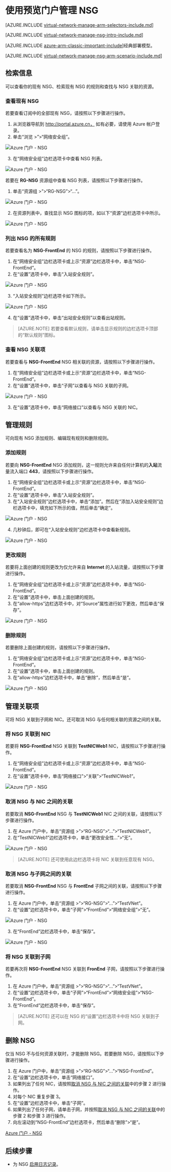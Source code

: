<!-- ARM: tested -->

<properties 
   pageTitle="在 Resource Manager 中使用预览门户管理 NSG | Azure"
   description="了解如何在 Resource Manager 中使用预览门户管理现有 NSG"
   services="virtual-network"
   documentationCenter="na"
   authors="telmosampaio"
   manager="carmonm"
   editor=""
   tags="azure-resource-manager"
/>
<tags
	ms.service="virtual-network"
	ms.date="03/14/2016"
	wacn.date=""/>

# 使用预览门户管理 NSG

[AZURE.INCLUDE [virtual-network-manage-arm-selectors-include.md](../includes/virtual-network-manage-nsg-arm-selectors-include.md)]

[AZURE.INCLUDE [virtual-network-manage-nsg-intro-include.md](../includes/virtual-network-manage-nsg-intro-include.md)]

[AZURE.INCLUDE [azure-arm-classic-important-include](../includes/learn-about-deployment-models-rm-include.md)]经典部署模型。

[AZURE.INCLUDE [virtual-network-manage-nsg-arm-scenario-include.md](../includes/virtual-network-manage-nsg-arm-scenario-include.md)]

## 检索信息

可以查看你的现有 NSG、检索现有 NSG 的规则和查找与 NSG 关联的资源。

### 查看现有 NSG
若要查看订阅中的全部现有 NSG，请按照以下步骤进行操作。

1. 从浏览器导航到 http://portal.azure.cn， 如有必要，请使用 Azure 帐户登录。
2. 单击“浏览 >”>“网络安全组”。

![Azure 门户 - NSG](./media/virtual-network-manage-nsg-arm-portal/figure1.png)

3. 在“网络安全组”边栏选项卡中查看 NSG 列表。

![Azure 门户 - NSG](./media/virtual-network-manage-nsg-arm-portal/figure2.png)

若要在 **RG-NSG** 资源组中查看 NSG 列表，请按照以下步骤进行操作。

1. 单击“资源组 >”>“RG-NSG”>“...”。

![Azure 门户 - NSG](./media/virtual-network-manage-nsg-arm-portal/figure3.png)

2. 在资源列表中，查找显示 NSG 图标的项，如以下“资源”边栏选项卡中所示。

![Azure 门户 - NSG](./media/virtual-network-manage-nsg-arm-portal/figure4.png)
		 
### 列出 NSG 的所有规则

若要查看名为 **NSG-FrontEnd** 的 NSG 的规则，请按照以下步骤进行操作。

1. 在“网络安全组”边栏选项卡或上示“资源”边栏选项卡中，单击“NSG-FrontEnd”。
2. 在“设置”选项卡中，单击“入站安全规则”。

![Azure 门户 - NSG](./media/virtual-network-manage-nsg-arm-portal/figure5.png)

3. “入站安全规则”边栏选项卡如下所示。

![Azure 门户 - NSG](./media/virtual-network-manage-nsg-arm-portal/figure6.png)

4. 在“设置”选项卡中，单击“出站安全规则”以查看出站规则。

>[AZURE.NOTE] 若要查看默认规则，请单击显示规则的边栏选项卡顶部的“默认规则”图标。

### 查看 NSG 关联项

若要查看与 **NSG-FrontEnd** NSG 相关联的资源，请按照以下步骤进行操作。

1. 在“网络安全组”边栏选项卡或上示“资源”边栏选项卡中，单击“NSG-FrontEnd”。
2. 在“设置”选项卡中，单击“子网”以查看与 NSG 关联的子网。

![Azure 门户 - NSG](./media/virtual-network-manage-nsg-arm-portal/figure7.png)

3. 在“设置”选项卡中，单击“网络接口”以查看与 NSG 关联的 NIC。

## 管理规则

可向现有 NSG 添加规则、编辑现有规则和删除规则。

### 添加规则

若要向 **NSG-FrontEnd** NSG 添加规则，这一规则允许来自任何计算机的**入站**流量流入端口 **443**，请按照以下步骤进行操作。

1. 在“网络安全组”边栏选项卡或上示“资源”边栏选项卡中，单击“NSG-FrontEnd”。
2. 在“设置”选项卡中，单击“入站安全规则”。
3. 在“入站安全规则”边栏选项卡中，单击“添加”。然后在“添加入站安全规则”边栏选项卡中，填充如下所示的值，然后单击“确定”。

![Azure 门户 - NSG](./media/virtual-network-manage-nsg-arm-portal/figure8.png)

4. 几秒钟后，即可在“入站安全规则”边栏选项卡中查看新规则。

![Azure 门户 - NSG](./media/virtual-network-manage-nsg-arm-portal/figure9.png)

### 更改规则

若要将上面创建的规则更改为仅允许来自 **Internet** 的入站流量，请按照以下步骤进行操作。

1. 在“网络安全组”边栏选项卡或上示“资源”边栏选项卡中，单击“NSG-FrontEnd”。
2. 在“设置”选项卡中，单击上面创建的规则。
3. 在“allow-https”边栏选项卡中，对“Source”属性进行如下更改，然后单击“保存”。

![Azure 门户 - NSG](./media/virtual-network-manage-nsg-arm-portal/figure10.png)

### 删除规则

若要删除上面创建的规则，请按照以下步骤进行操作。

1. 在“网络安全组”边栏选项卡或上示“资源”边栏选项卡中，单击“NSG-FrontEnd”。
2. 在“设置”选项卡中，单击上面创建的规则。
3. 在“allow-https”边栏选项卡中，单击“删除”，然后单击“是”。

![Azure 门户 - NSG](./media/virtual-network-manage-nsg-arm-portal/figure11.png)

## 管理关联项

可将 NSG 关联到子网和 NIC。还可取消 NSG 与任何相关联的资源之间的关联。

### 将 NSG 关联到 NIC

若要将 **NSG-FrontEnd** NSG 关联到 **TestNICWeb1** NIC，请按照以下步骤进行操作。

1. 在“网络安全组”边栏选项卡或上示“资源”边栏选项卡中，单击“NSG-FrontEnd”。
2. 在“设置”选项卡中，单击“网络接口”>“关联”>“TestNICWeb1”。

![Azure 门户 - NSG](./media/virtual-network-manage-nsg-arm-portal/figure12.png)

### 取消 NSG 与 NIC 之间的关联

若要取消 **NSG-FrontEnd** NSG 与 **TestNICWeb1** NIC 之间的关联，请按照以下步骤进行操作。

1. 在 Azure 门户中，单击“资源组 >”>“RG-NSG”>“...”>“TestNICWeb1”。
2. 在“TestNICWeb1”边栏选项卡中，单击“更改安全性...”>“无”。

![Azure 门户 - NSG](./media/virtual-network-manage-nsg-arm-portal/figure13.png)

>[AZURE.NOTE] 还可使用此边栏选项卡将 NIC 关联到任意现有 NSG。

### 取消 NSG 与子网之间的关联

若要取消 **NSG-FrontEnd** NSG 与 **FrontEnd** 子网之间的关联，请按照以下步骤进行操作。

1. 在 Azure 门户中，单击“资源组 >”>“RG-NSG”>“...”>“TestVNet”。
2. 在“设置”边栏选项卡中，单击“子网”>“FrontEnd”>“网络安全组”>“无”。

![Azure 门户 - NSG](./media/virtual-network-manage-nsg-arm-portal/figure14.png)

3. 在“FrontEnd”边栏选项卡中，单击“保存”。

![Azure 门户 - NSG](./media/virtual-network-manage-nsg-arm-portal/figure15.png)

### 将 NSG 关联到子网

若要再次将 **NSG-FrontEnd** NSG 关联到 **FronEnd** 子网，请按照以下步骤进行操作。

1. 在 Azure 门户中，单击“资源组 >”>“RG-NSG”>“...”>“TestVNet”。
2. 在“设置”边栏选项卡中，单击“子网”>“FrontEnd”>“网络安全组”>“NSG-FrontEnd”。
3. 在“FrontEnd”边栏选项卡中，单击“保存”。

>[AZURE.NOTE] 还可以在 NSG 的“设置”边栏选项卡中将 NSG 关联到子网。

## 删除 NSG

仅当 NSG 不与任何资源关联时，才能删除 NSG。若要删除 NSG，请按照以下步骤进行操作。

1. 在 Azure 门户中，单击“资源组 >”>“RG-NSG”>“...”>“NSG-FrontEnd”。
2. 在“设置”边栏选项卡中，单击“网络接口”。
3. 如果列出了任何 NIC，请按照[取消 NSG 与 NIC 之间的关联](#Dissociate-an-NSG-from-a-NIC)中的步骤 2 进行操作。
4. 对每个 NIC 重复步骤 3。
5. 在“设置”边栏选项卡中，单击“子网”。
6. 如果列出了任何子网，请单击子网，并按照[取消 NSG 与 NIC 之间的关联](#Dissociate-an-NSG-from-a-subnet)中的步骤 2 和步骤 3 进行操作。
7. 向左滚动到“NSG-FrontEnd”边栏选项卡，然后单击“删除”>“是”。

[Azure 门户 - NSG](./media/virtual-network-manage-nsg-arm-portal/figure16.png)

## 后续步骤

- 为 NSG [启用日志记录](/documentation/articles/virtual-network-nsg-manage-log)。

<!---HONumber=Mooncake_0516_2016-->